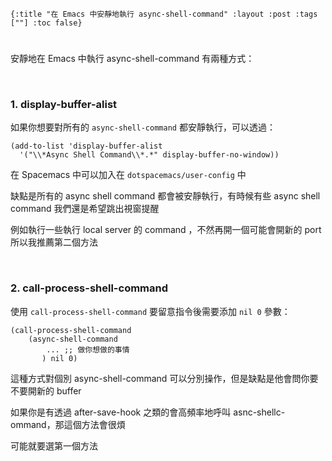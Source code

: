     {:title "在 Emacs 中安靜地執行 async-shell-command" :layout :post :tags [""] :toc false}


# 


## 

安靜地在 Emacs 中執行 async-shell-command 有兩種方式：

<br>


### 1. display-buffer-alist

如果你想要對所有的 `async-shell-command` 都安靜執行，可以透過：

    (add-to-list 'display-buffer-alist
      '("\\*Async Shell Command\\*.*" display-buffer-no-window))

在 Spacemacs 中可以加入在 `dotspacemacs/user-config` 中

缺點是所有的 async shell command 都會被安靜執行，有時候有些 async shell command 我們還是希望跳出視窗提醒

例如執行一些執行 local server 的 command ，不然再開一個可能會開新的 port 所以我推薦第二個方法

<br> 


### 2. call-process-shell-command

使用 `call-process-shell-command` 要留意指令後需要添加 `nil 0` 參數：

    (call-process-shell-command
        (async-shell-command 
            ... ;; 做你想做的事情 
           ) nil 0)

這種方式對個別 async-shell-command 可以分別操作，但是缺點是他會問你要不要開新的 buffer

如果你是有透過 after-save-hook 之類的會高頻率地呼叫 asnc-shellc-ommand，那這個方法會很煩

可能就要選第一個方法

